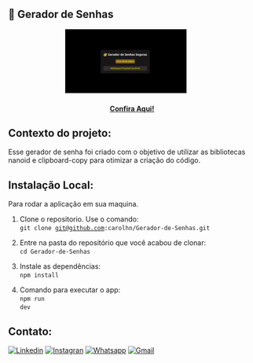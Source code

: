 ## 🔐 Gerador de Senhas

<p align="center">
  <img src="https://github.com/carolhn/Gerador-de-Senhas/blob/main/src/images/projeto.png" alt="imagem1.png" style="width: 49%; margin-right: 5%;" />
</p>

<h4 align="center"><a href="http://generatepassword.surge.sh/">Confira Aqui!</a></h4>

## Contexto do projeto:
Esse gerador de senha foi criado com o objetivo de utilizar as bibliotecas nanoid e clipboard-copy para otimizar a criação do código.

## Instalação Local:
Para rodar a aplicação em sua maquina.

1. Clone o repositorio. Use o comando:</br>
  <code>git clone git@github.com:carolhn/Gerador-de-Senhas.git</code></br>

2. Entre na pasta do repositório que você acabou de clonar:</br>
    `cd Gerador-de-Senhas`

3. Instale as dependências:</br>
<code>npm install</code>

4. Comando para executar o app:</br>
<code>npm run dev</code>

## Contato:
[![Linkedin](https://img.shields.io/badge/LinkedIn-0077B5?style=for-the-badge&logo=linkedin&logoColor=white)](https://www.linkedin.com/in/caroline-nunes-devfullstack/)
[![Instagran](https://img.shields.io/badge/Instagram-E4405F?style=for-the-badge&logo=instagram&logoColor=white)](https://www.instagram.com/caarolhn/)
[![Whatsapp](https://img.shields.io/badge/WhatsApp-25D366?style=for-the-badge&logo=whatsapp&logoColor=white)](https://wa.me/48988037114)
[![Gmail](https://img.shields.io/badge/Gmail-D14836?style=for-the-badge&logo=gmail&logoColor=white)](mailto:nunescaroline905@gmail.com)

